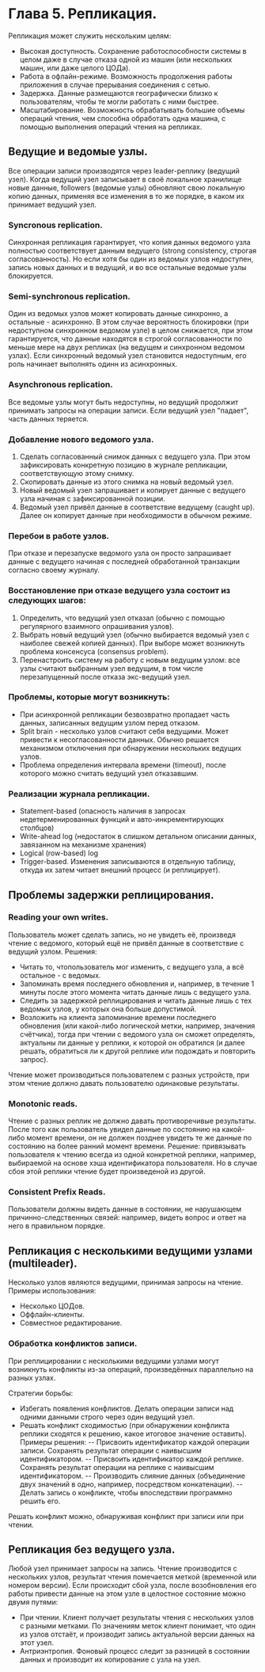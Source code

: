 # Глава 5. Репликация.

Репликация может служить нескольким целям:
- Высокая доступность. Сохранение работоспособности системы в целом даже в случае 
отказа одной из машин (или нескольких машин, или даже целого ЦОДа).
- Работа в офлайн-режиме. Возможность продолжения работы приложения в случае 
прерывания соединения с сетью.
- Задержка. Данные размещаются географически близко к пользователям, 
чтобы те могли работать с ними быстрее.
- Масштабирование. Возможность обрабатывать большие объемы операций чтения, 
чем способна обработать одна машина, с помощью выполнения операций чтения на репликах.

## Ведущие и ведомые узлы.
Все операции записи производятся через leader-реплику (ведущий узел).
Когда ведущий узел записывает в своё локальное хранилище новые данные,
followers (ведомые узлы) обновляют свою локальную копию данных,
применяя все изменения в то же порядке, в каком их принимает ведущий узел.


### Syncronous replication.  
Синхронная репликация гарантирует, что копия данных ведомого узла полностью соответствует 
данным ведущего (strong consistency, строгая согласованность). Но если хотя бы один из ведомых узлов недоступен, запись новых данных и в ведущий, и во все остальные ведомые узлы блокируется.

### Semi-synchronous replication.
Один из ведомых узлов может копировать данные синхронно, а остальные - асинхронно. 
В этом случае вероятность блокировки (при недоступном синхронном ведомом узле) в целом снижается, при этом гарантируется, что данные находятся в строгой согласованности по меньше мере на двух репликах (на ведущем и синхронном ведомом узлах). Если синхронный ведомый узел становится недоступным, его роль начинает выполнять одинн из асинхронных.

### Asynchronous replication.
Все ведомые узлы могут быть недоступны, но ведущий продолжит принимать запросы на операции записи. 
Если ведущий узел "падает", часть данных теряется.


### Добавление нового ведомого узла.
1. Сделать согласованный снимок данных с ведущего узла. При этом зафиксировать конкретную позицию 
в журнале репликации, соответствующую этому снимку.
2. Скопировать данные из этого снимка на новый ведомый узел.
3. Новый ведомый узел запрашивает и копирует данные с ведущего узла начиная с зафиксированной позиции.
4. Ведомый узел привёл данные в соответствие ведущему (caught up). Далее он копирует данные 
при необходимости в обычном режиме.


### Перебои в работе узлов.
При отказе и перезапуске ведомого узла он просто запрашивает данные с ведущего начиная с последней 
обработанной транзакции согласно своему журналу.

### Восстановление при отказе ведущего узла состоит из следующих шагов:
1. Определить, что ведущий узел отказал (обычно с помощью регулярного взаимного опрашивания узлов).
2. Выбрать новый ведущий узел (обычно выбирается ведомый узел с наиболее свежей копией данных). 
При выборе может возникнуть проблема консенсуса (consensus problem).
3. Перенастроить систему на работу с новым ведущим узлом: все узлы считают выбранным узел ведущим, 
в том числе перезапущенный после отказа экс-ведущий узел.

### Проблемы, которые могут возникнуть:
- При асинхронной репликации безвозвратно пропадает часть данных, записанных ведущим узлом перед отказом.
- Split brain - несколько узлов считают себя ведущими. Может привести к несогласованности данных. 
Обычно решается механизмом отключения при обнаружении нескольких ведущих узлов.
- Проблема определения интервала времени (timeout), после которого можно считать ведущий узел отказавшим.


### Реализации журнала репликации.
- Statement-based (опасность наличия в запросах недетерменированных функций и авто-инкрементирующих столбцов)
- Write-ahead log (недостаток в слишком детальном описании данных, завязанном на механизме хранения)
- Logical (row-based) log
- Trigger-based. Изменения записываются в отдельную таблицу, откуда их затем читает внешний процесс (и реплицирует).


## Проблемы задержки реплицирования.
### Reading your own writes.
Пользователь может сделать запись, но не увидеть её, произведя чтение с ведомого, который ещё не привёл данные 
в соответствие с ведущий узлом.
Решения:
- Читать то, чтопользователь мог изменить, с ведущего узла, а всё остальное - с ведомых.
- Запоминать время последнего обновления и, например, в течение 1 минуты после этого момента читать данные лишь с ведущего узла.
- Следить за задержкой реплицирования и читать данные лишь с тех ведомых узлов, у которых она больше допустимой.
- Возложить на клиента запоминание времени последнего обновления (или какой-либо логической метки, например, значения счётчика), 
тогда при чтении с ведомого узла он сможет определять, актуальны ли данные у реплики, к которой он обратился 
(и далее решать, обратиться ли к другой реплике или подождать и повторить запрос).

Чтение может производиться пользователем с разных устройств, при этом чтение должно давать пользователю одинаковые результаты.

### Monotonic reads.
Чтение с разных реплик не должно давать противоречивые результаты. После того как пользователь увидел данные по состоянию на 
какой-либо момент времени, он не должен позднее увидеть те же данные по состоянию на более ранний момент времени.
Решение: привязывать пользователя к чтению всегда из одной конкретной реплики, например, выбираемой на основе хэша идентификатора пользователя. 
Но в случае сбоя этой реплики чтение будет произведеной из другой.

### Consistent Prefix Reads.
Пользователи должны видеть данные в состоянии, не нарушающем причинно-следственных связей: например, видеть вопрос и ответ на него в правильном порядке.


## Репликация с несколькими ведущими узлами (multileader).
Несколько узлов являются ведущими, принимая запросы на чтение.
Примеры использования:
- Несколько ЦОДов.
- Оффлайн-клиенты.
- Совместное редактирование.

### Обработка конфликтов записи.
При реплицировании с несколькими ведущими узлами могут возникнуть конфликты из-за операций, произведённых параллельно на разных узлах.

Стратегии борьбы:
- Избегать появления конфликтов. Делать операции записи над одними данными строго через один ведущий узел.
- Решать конфликт сходимостью (при обнаружении конфликта реплики сходятся к решению, какое итоговое значение оставить). Примеры решения:
  -- Присвоить идентификатор каждой операции записи. Сохранять результат операции с наивысшим идентификатором.
  -- Присвоить идентификатор каждой реплике. Сохранять результат операции на реплике с наивысшим идентификатором.
  -- Производить слияние данных (объединение двух значений в одно, например, посредством конкатенации).
  -- Делать запись о конфликте, чтобы впоследствии программно решить его. 

Решать конфликт можно, обнаруживая конфликт при записи или при чтении. 


## Репликация без ведущего узла.
Любой узел принимает запросы на запись. Чтение производится с нескольких узлов, результат чтения помечается меткой (временн*о*й или номером версии).
Если происходит сбой узла, после возобновления его работы привести данные на этом узле в целостное состояние можно двумя путями:
- При чтении. Клиент получает результаты чтения с нескольких узлов с разными метками. По значениям меток клиент понимает, что один из узлов отстаёт, и
производит запись актуальной версии данных на этот узел.
- Антриэнтропия. Фоновый процесс следит за разницей в состоянии данных и производит их копирование с узла на узел.

